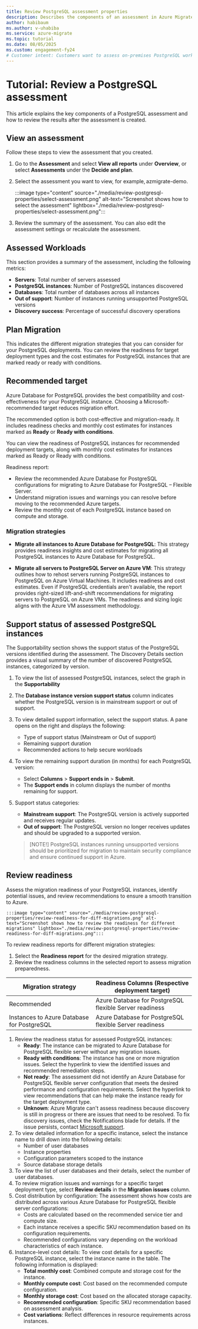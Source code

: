 ```yaml
---
title: Review PostgreSQL assessment properties
description: Describes the components of an assessment in Azure Migrate for PostgreSQL workloads.
author: habibaum
ms.author: v-uhabiba
ms.service: azure-migrate 
ms.topic: tutorial
ms.date: 08/05/2025
ms.custom: engagement-fy24 
# Customer intent: Customers want to assess on-premises PostgreSQL workloads using Azure Migrate to prepare for migration to Azure Database for PostgreSQL flexible server. They aim to evaluate cloud readiness, risks, and costs through configuration-based assessments.
---
```


# Tutorial: Review a PostgreSQL assessment

This article explains the key components of a PostgreSQL assessment and how to review the results after the assessment is created.

## View an assessment 

Follow these steps to view the assessment that you created. 

1. Go to the **Assessment** and select **View all reports** under **Overview**, or select **Assessments** under the **Decide and plan**.
1. Select the assessment you want to view, for example, azmigrate-demo.

    :::image type="content" source="./media/review-postgresql-properties/select-assessment.png" alt-text="Screenshot shows how to select the assessment" lightbox="./media/review-postgresql-properties/select-assessment.png":::

1. Review the summary of the assessment. You can also edit the assessment settings or recalculate the assessment.

## Assessed Workloads

This section provides a summary of the assessment, including the following metrics:

- **Servers**: Total number of servers assessed
- **PostgreSQL instances**: Number of PostgreSQL instances discovered
- **Databases**: Total number of databases across all instances
- **Out of support**: Number of instances running unsupported PostgreSQL versions
- **Discovery success**: Percentage of successful discovery operations

## Plan Migration

This indicates the different migration strategies that you can consider for your PostgreSQL deployments. You can review the readiness for target deployment types and the cost estimates for PostgreSQL instances that are marked ready or ready with conditions.

## Recommended target

Azure Database for PostgreSQL provides the best compatibility and cost-effectiveness for your PostgreSQL instance. Choosing a Microsoft-recommended target reduces migration effort.

The recommended option is both cost-effective and migration-ready. It includes readiness checks and monthly cost estimates for instances marked as **Ready** or **Ready with conditions**.

You can view the readiness of PostgreSQL instances for recommended deployment targets, along with monthly cost estimates for instances marked as Ready or Ready with conditions.

Readiness report: 

- Review the recommended Azure Database for PostgreSQL configurations for migrating to Azure Database for PostgreSQL – Flexible Server.
- Understand migration issues and warnings you can resolve before moving to the recommended Azure targets.
- Review the monthly cost of each PostgreSQL instance based on compute and storage.

### Migration strategies

- **Migrate all instances to Azure Database for PostgreSQL**: This strategy provides readiness insights and cost estimates for migrating all PostgreSQL instances to Azure Database for PostgreSQL.

- **Migrate all servers to PostgreSQL Server on Azure VM**: This strategy outlines how to rehost servers running PostgreSQL instances to PostgreSQL on Azure Virtual Machines. It includes readiness and cost estimates. Even if PostgreSQL credentials aren't available, the report provides right-sized lift-and-shift recommendations for migrating servers to PostgreSQL on Azure VMs. The readiness and sizing logic aligns with the Azure VM assessment methodology.

## Support status of assessed PostgreSQL instances

The Supportability section shows the support status of the PostgreSQL versions identified during the assessment. The Discovery Details section provides a visual summary of the number of discovered PostgreSQL instances, categorized by version.

1. To view the list of assessed PostgreSQL instances, select the graph in the **Supportability**
1. The **Database instance version support status** column indicates whether the PostgreSQL version is in mainstream support or out of support.
1. To view detailed support information, select the support status. A pane opens on the right and displays the following:
    - Type of support status (Mainstream or Out of support)
    - Remaining support duration
    - Recommended actions to help secure workloads
1. To view the remaining support duration (in months) for each PostgreSQL version:
    - Select **Columns** > **Support ends in** > **Submit**.
    - The **Support ends** in column displays the number of months remaining for support.
1. Support status categories: 
    - **Mainstream support**: The PostgreSQL version is actively supported and receives regular updates.
    - **Out of support**: The PostgreSQL version no longer receives updates and should be upgraded to a supported version.

    > [NOTE!]
    > PostgreSQL instances running unsupported versions should be prioritized for migration to maintain security compliance and ensure continued support in Azure.

## Review readiness

Assess the migration readiness of your PostgreSQL instances, identify potential issues, and review recommendations to ensure a smooth transition to Azure.

    :::image type="content" source="./media/review-postgresql-properties/review-readiness-for-diff-migrations.png" alt-text="Screenshot shows how to review the readiness for different migrations" lightbox="./media/review-postgresql-properties/review-readiness-for-diff-migrations.png":::

To review readiness reports for different migration strategies:

1. Select the **Readiness report** for the desired migration strategy.
1. Review the readiness columns in the selected report to assess migration preparedness.

| Migration strategy  | Readiness Columns (Respective deployment target)  |
|-------------------|-----------------------------------------|
| Recommended    | Azure Database for PostgreSQL flexible Server readiness    |
| Instances to Azure Database for PostgreSQL| Azure Database for PostgreSQL flexible Server readiness     | Servers to PostgreSQL Server on Azure VM  | Azure VM readiness (PostgreSQL Server on Azure VM)   |

1. Review the readiness status for assessed PostgreSQL instances:
    - **Ready**: The instance can be migrated to Azure Database for PostgreSQL flexible server without any migration issues.
    - **Ready with conditions**: The instance has one or more migration issues. Select the hyperlink to view the identified issues and recommended remediation steps.
    - **Not ready**: The assessment did not identify an Azure Database for PostgreSQL flexible server configuration that meets the desired performance and configuration requirements. Select the hyperlink to view recommendations that can help make the instance ready for the target deployment type. 
    - **Unknown**: Azure Migrate can't assess readiness because discovery is still in progress or there are issues that need to be resolved. To fix discovery issues, check the Notifications blade for details. If the issue persists, contact [Microsoft support](https://support.microsoft.com/).
1. To view detailed information for a specific instance, select the instance name to drill down into the following details:
    - Number of user databases
    - Instance properties
    - Configuration parameters scoped to the instance
    - Source database storage details
1. To view the list of user databases and their details, select the number of user databases.
1. To review migration issues and warnings for a specific target deployment type, select **Review details** in the **Migration issues** column.
1. Cost distribution by configuration: The assessment shows how costs are distributed across various Azure Database for PostgreSQL flexible server configurations: 
    - Costs are calculated based on the recommended service tier and compute size.
    - Each instance receives a specific SKU recommendation based on its configuration requirements.
    - Recommended configurations vary depending on the workload characteristics of each instance.
1. Instance-level cost details: To view cost details for a specific PostgreSQL instance, select the instance name in the table. The following information is displayed: 
    - **Total monthly cost**: Combined compute and storage cost for the instance.
    - **Monthly compute cost**: Cost based on the recommended compute configuration.
    - **Monthly storage cost**: Cost based on the allocated storage capacity.
    - **Recommended configuration**: Specific SKU recommendation based on assessment analysis.
    - **Cost variations**: Reflect differences in resource requirements across instances.